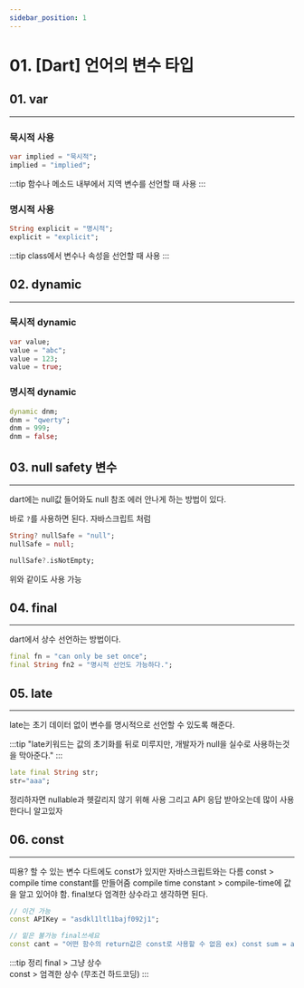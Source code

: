 ```yaml
---
sidebar_position: 1
---
```


# 01. [Dart] 언어의 변수 타입

## 01. var
---

### 묵시적 사용


```dart
var implied = "묵시적";
implied = "implied";
```
:::tip
함수나 메소드 내부에서 지역 변수를 선언할 때 사용
:::

### 명시적 사용

```dart
String explicit = "명시적";
explicit = "explicit";
```
:::tip
class에서 변수나 속성을 선언할 때 사용
:::

## 02. dynamic
---

### 묵시적 dynamic

```dart
var value;
value = "abc";
value = 123;
value = true;
```

### 명시적 dynamic

```dart
dynamic dnm;
dnm = "qwerty";
dnm = 999;
dnm = false;
```

## 03. null safety 변수
---

dart에는 null값 들어와도 null 참조 에러 안나게 하는 방법이 있다.

바로 `?`를 사용하면 된다. 자바스크립트 처럼

```dart
String? nullSafe = "null";
nullSafe = null;
```

```dart
nullSafe?.isNotEmpty;
```

위와 같이도 사용 가능

## 04. final
---

dart에서 상수 선언하는 방법이다.

```dart
final fn = "can only be set once";
final String fn2 = "명시적 선언도 가능하다.";
```

## 05. late
---

late는 초기 데이터 없이 변수를 명시적으로 선언할 수 있도록 해준다.

:::tip
"late키워드는 값의 초기화를 뒤로 미루지만, 개발자가 null을 실수로 사용하는것을 막아준다."
:::

```dart
late final String str;
str="aaa";
```

정리하자면 nullable과 헷갈리지 않기 위해 사용 그리고 API 응답 받아오는데 많이 사용한다니 알고있자

## 06. const
---

띠용? 할 수 있는 변수
다트에도 const가 있지만 자바스크립트와는 다름
const > compile time constant를 만들어줌
compile time constant > compile-time에 값을 알고 있어야 함.
final보다 엄격한 상수라고 생각하면 된다.

```dart
// 이건 가능
const APIKey = "asdkl1ltl1bajf092j1";

// 밑은 불가능 final쓰세요
const cant = "어떤 함수의 return값은 const로 사용할 수 없음 ex) const sum = add(1,2)";
```

:::tip 정리
final > 그냥 상수  
const > 엄격한 상수 (무조건 하드코딩)
:::
